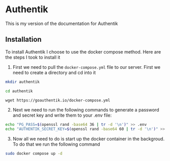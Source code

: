 # Authentik

This is my version of the documentation for Authentik

## Installation

To install Authentik I choose to use the docker compose method. Here are the steps I took to install it

1. First we need to pull the `docker-compose.yml` file to our server. First we need to create a directory and cd into it
```bash
mkdir authentik
```

```bash
cd authentik
```

```baah
wget https://goauthentik.io/docker-compose.yml
```

2. Next we need to run the following commands to generate a password and secret key and write them to your .env file:
```bash
echo "PG_PASS=$(openssl rand -base64 36 | tr -d '\n')" >> .env
echo "AUTHENTIK_SECRET_KEY=$(openssl rand -base64 60 | tr -d '\n')" >> .env
```

3. Now all we need to do is start up the docker container in the backgroud. To do that we run the following command
```bash
sudo docker compose up -d
```